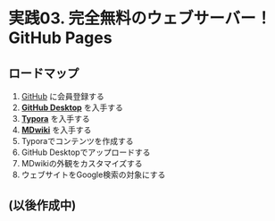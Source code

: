 # 実践03. 完全無料のウェブサーバー！GitHub Pages

## ロードマップ

1. [GitHub](github.md) に会員登録する
1. **[GitHub Desktop](githubdesktop.md)** を入手する
1. **[Typora](typora.md)** を入手する
1. **[MDwiki](mdwiki.md)** を入手する
1. Typoraでコンテンツを作成する
1. GitHub Desktopでアップロードする
1. MDwikiの外観をカスタマイズする
1. ウェブサイトをGoogle検索の対象にする

## (以後作成中)